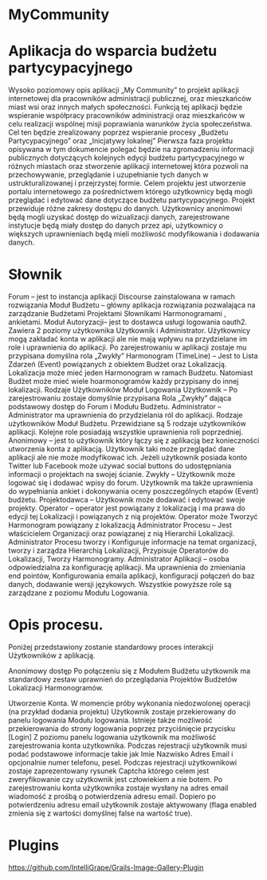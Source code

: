 MyCommunity
===========

Aplikacja do wsparcia budżetu partycypacyjnego
==============================================

Wysoko poziomowy opis aplikacji
„My Community” to projekt aplikacji internetowej dla pracowników administracji publicznej, oraz mieszkańców miast wsi oraz innych małych społeczności. Funkcją tej aplikacji będzie wspieranie współpracy pracowników administracji oraz mieszkańców w celu realizacji wspólnej misji poprawiania warunków życia społeczeństwa. Cel ten będzie zrealizowany poprzez wspieranie procesy „Budżetu Partycypacyjnego” oraz „Inicjatywy lokalnej”
Pierwsza faza projektu opisywana w tym dokumencie polegać będzie na zgromadzeniu informacji publicznych dotyczących kolejnych edycji budżetu partycypacyjnego w różnych miastach oraz stworzenie aplikacji internetowej która pozwoli na przechowywanie, przeglądanie i uzupełnianie tych danych w ustrukturalizowanej i przejrzystej formie. 
Celem projektu jest utworzenie portalu internetowego za pośrednictwem którego użytkownicy będą mogli przeglądać i edytować dane dotyczące budżetu partycypacyjnego. Projekt przewiduje różne zakresy dostępu do danych. Użytkownicy anonimowi będą mogli uzyskać dostęp do wizualizacji danych, zarejestrowane instytucje będą miały dostęp do danych przez api, użytkownicy o większych uprawnieniach będą mieli możliwość modyfikowania i dodawania danych.

Słownik
=======

Forum – jest to instancja aplikacji Discourse zainstalowana w ramach rozwiązania
Moduł Budżetu – główny aplikacja rozwiązania pozwalająca na zarządzanie Budżetami Projektami Słownikami Harmonogramami , ankietami.
Moduł Autoryzacji– jest to dostawca usługi logowania oauth2. Zawiera 2 poziomy użytkownika Użytkownik i Administrator. Użytkownicy mogą zakładać konta w aplikacji ale nie mają wpływu na przydzielane im role i uprawnienia do aplikacji. Po zarejestrowaniu w aplikacji zostaje mu przypisana domyślna rola „Zwykły”
Harmonogram (TimeLine) – Jest to Lista Zdarzeń (Event) powiązanych z obiektem Budżet oraz Lokalizacją. Lokalizacja może mieć jeden Harmonogram w ramach Budżetu. Natomiast Budżet może mieć wiele hoarmonogramów każdy przypisany do innej lokalizacji. 
Rodzaje Użytkowników Moduł Logowania
Użytkownik – Po zarejestrowaniu zostaje domyślnie przypisana Rola „Zwykły” dająca podstawowy dostęp do Forum i Modułu Budżetu.
Administrator – Administrator ma uprawnienia do przydzielania ról do aplikacji.
Rodzaje użytkowników Moduł Budżetu.
Przewidziane są  5 rodzaje użytkowników aplikacji. Kolejne role posiadają wszystkie uprawnienia roli poprzedniej.
Anonimowy – jest to użytkownik który łączy się z aplikacją bez konieczności utworzenia konta z aplikacją. Użytkownik taki może przeglądać dane aplikacji ale nie może modyfikować ich. Jeżeli użytkownik posiada konto Twitter lub Facebook może używać social buttons do udostępniania informacji o projektach na swojej ścianie.
Zwykły – Użytkownik może logować się i dodawać wpisy do forum. Użytkownik ma także uprawnienia do wypełniania ankiet i dokonywania oceny poszczególnych etapów (Event) budżetu.
Projektodawca – Użytkownik może dodawać i edytować swoje projekty.
Operator – operator jest powiązany z lokalizacją i ma prawa do edycji tej Lokalizacji i powiązanych z nią projektów. Operator może Tworzyć Harmonogram powiązany z lokalizacją
Administrator Procesu – Jest właścicielem Organizacji oraz powiązanej z nią Hierarchii Lokalizacji. Administrator Procesu tworzy i Konfiguruje informacje na temat organizacji, tworzy i zarządza Hierarchią Lokalizacji, Przypisuje Operatorów do Lokalizacji, Tworzy Harmonogramy.
Administrator Aplikacji – osoba odpowiedzialna za konfigurację aplikacji. Ma uprawnienia do zmieniania end pointów, Konfigurowania emaila aplikacji, konfiguracji połączeń do baz danych, dodawanie wersji językowych.
Wszystkie powyższe role są zarządzane z poziomu Modułu Logowania.

Opis procesu. 
=============

Poniżej przedstawiony zostanie standardowy proces interakcji Użytkowników z aplikacją.

Anonimowy dostęp
Po połączeniu się z Modułem Budżetu użytkownik ma standardowy zestaw uprawnień do przeglądania Projektów Budżetów Lokalizacji Harmonogramów. 

Utworzenie Konta.
W momencie próby wykonania niedozwolonej operacji (na przykład dodania projektu) Użytkownik zostaje przekierowany do panelu logowania Modułu logowania. Istnieje także możliwość przekierowania do strony logowania poprzez przyciśnięcie przycisku [Login] Z poziomu panelu logowania użytkownik ma możliwość zarejestrowania konta użytkownika. Podczas rejestracji użytkownik musi podać podstawowe informacje takie jak Imie Nazwisko Adres Email i opcjonalnie numer telefonu, pesel. Podczas rejestracji użytkownikowi zostaje zaprezentowany rysunek Captcha którego celem jest zweryfikowanie czy użytkownik jest człowiekiem a nie botem. Po zarejestrowaniu konta użytkownika zostaje wysłany na adres email wiadomość z prośbą o potwierdzenia adresu email. Dopiero po potwierdzeniu adresu email użytkownik zostaje aktywowany (flaga enabled zmienia się z wartości domyślnej false na wartość true).

Plugins
=======
https://github.com/IntelliGrape/Grails-Image-Gallery-Plugin



